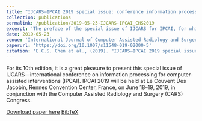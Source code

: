 ```yaml
---
title: "IJCARS—IPCAI 2019 special issue: conference information processing for computer-assisted interventions, 10th international conference 2019—part 1"
collection: publications
permalink: /publication/2019-05-23-IJCARS-IPCAI_CHS2019
excerpt: 'The preface of the special issue of IJCARS for IPCAI, for which I, along with Kanako Harada and Raphael Sznitman, served as the Program Chair.'
date: 2019-05-23
venue: 'International Journal of Computer Assisted Radiology and Surgery'
paperurl: 'https://doi.org/10.1007/s11548-019-02000-5'
citation: 'E.C.S. Chen et al., (2019). "IJCARS—IPCAI 2019 special issue: conference information processing for computer-assisted interventions, 10th international conference 2019—part 1"; in <i>International Journal of Computer Assisted Radiology and Surgery</i>, 14(6), pp. 911-912.'
---
```


For its 10th edition, it is a great pleasure to present this special issue of IJCARS—international conference on information processing for computer-assisted interventions (IPCAI). IPCAI 2019 will be held at Le Couvent Des Jacobin, Rennes Convention Center, France, on June 18–19, 2019, in conjunction with the Computer Assisted Radiology and Surgery (CARS) Congress.

[Download paper here](https://doi.org/10.1007/s11548-019-02000-5) [BibTeX](./../files/bibtex/CHS2019.bib)